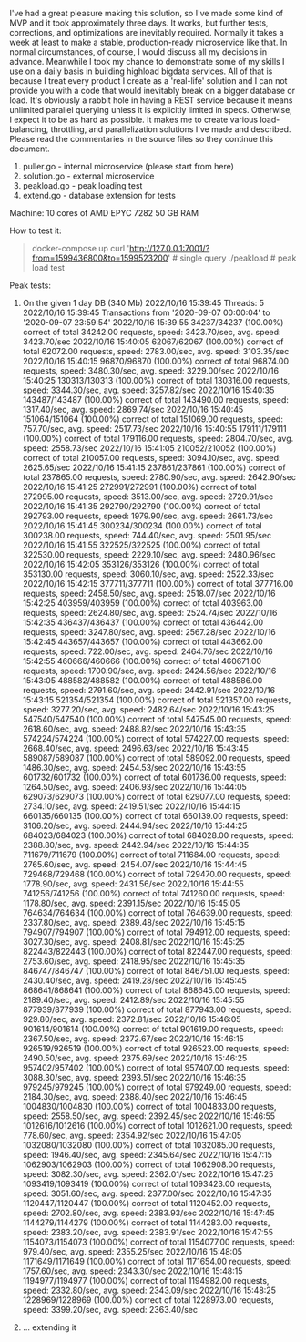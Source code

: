 I've had a great pleasure making this solution, so I've made some kind of MVP and it took approximately three days. It works, but further tests, corrections, and optimizations are inevitably required. Normally it takes a week at least to make a stable, production-ready microservice like that. In normal circumstances, of course, I would discuss all my decisions in advance. Meanwhile I took my chance to demonstrate some of my skills I use on a daily basis in building highload bigdata services. All of that is because I treat every product I create as a 'real-life' solution and I can not provide you with a code that would inevitably break on a bigger database or load. It's obviously a rabbit hole in having a REST service because it means unlimited parallel querying unless it is explicitly limited in specs. Otherwise, I expect it to be as hard as possible. It makes me to create various load-balancing, throttling, and parallelization solutions I've made and described. Please read the commentaries in the source files so they continue this document.

1) puller.go - internal microservice (please start from here)
2) solution.go - external microservice
3) peakload.go - peak loading test
4) extend.go - database extension for tests

Machine:
    10 cores of AMD EPYC 7282
    50 GB RAM

How to test it:

 > docker-compose up
 > curl 'http://127.0.0.1:7001/?from=1599436800&to=1599523200' # single query
 > ./peakload # peak load test

Peak tests:

1) On the given 1 day DB (340 Mb)
    2022/10/16 15:39:45 Threads: 5
    2022/10/16 15:39:45 Transactions from '2020-09-07 00:00:04' to '2020-09-07 23:59:54'
    2022/10/16 15:39:55 34237/34237 (100.00%) correct of total 34242.00 requests, speed: 3423.70/sec, avg. speed: 3423.70/sec
    2022/10/16 15:40:05 62067/62067 (100.00%) correct of total 62072.00 requests, speed: 2783.00/sec, avg. speed: 3103.35/sec
    2022/10/16 15:40:15 96870/96870 (100.00%) correct of total 96874.00 requests, speed: 3480.30/sec, avg. speed: 3229.00/sec
    2022/10/16 15:40:25 130313/130313 (100.00%) correct of total 130316.00 requests, speed: 3344.30/sec, avg. speed: 3257.82/sec
    2022/10/16 15:40:35 143487/143487 (100.00%) correct of total 143490.00 requests, speed: 1317.40/sec, avg. speed: 2869.74/sec
    2022/10/16 15:40:45 151064/151064 (100.00%) correct of total 151069.00 requests, speed: 757.70/sec, avg. speed: 2517.73/sec
    2022/10/16 15:40:55 179111/179111 (100.00%) correct of total 179116.00 requests, speed: 2804.70/sec, avg. speed: 2558.73/sec
    2022/10/16 15:41:05 210052/210052 (100.00%) correct of total 210057.00 requests, speed: 3094.10/sec, avg. speed: 2625.65/sec
    2022/10/16 15:41:15 237861/237861 (100.00%) correct of total 237865.00 requests, speed: 2780.90/sec, avg. speed: 2642.90/sec
    2022/10/16 15:41:25 272991/272991 (100.00%) correct of total 272995.00 requests, speed: 3513.00/sec, avg. speed: 2729.91/sec
    2022/10/16 15:41:35 292790/292790 (100.00%) correct of total 292793.00 requests, speed: 1979.90/sec, avg. speed: 2661.73/sec
    2022/10/16 15:41:45 300234/300234 (100.00%) correct of total 300238.00 requests, speed: 744.40/sec, avg. speed: 2501.95/sec
    2022/10/16 15:41:55 322525/322525 (100.00%) correct of total 322530.00 requests, speed: 2229.10/sec, avg. speed: 2480.96/sec
    2022/10/16 15:42:05 353126/353126 (100.00%) correct of total 353130.00 requests, speed: 3060.10/sec, avg. speed: 2522.33/sec
    2022/10/16 15:42:15 377711/377711 (100.00%) correct of total 377716.00 requests, speed: 2458.50/sec, avg. speed: 2518.07/sec
    2022/10/16 15:42:25 403959/403959 (100.00%) correct of total 403963.00 requests, speed: 2624.80/sec, avg. speed: 2524.74/sec
    2022/10/16 15:42:35 436437/436437 (100.00%) correct of total 436442.00 requests, speed: 3247.80/sec, avg. speed: 2567.28/sec
    2022/10/16 15:42:45 443657/443657 (100.00%) correct of total 443662.00 requests, speed: 722.00/sec, avg. speed: 2464.76/sec
    2022/10/16 15:42:55 460666/460666 (100.00%) correct of total 460671.00 requests, speed: 1700.90/sec, avg. speed: 2424.56/sec
    2022/10/16 15:43:05 488582/488582 (100.00%) correct of total 488586.00 requests, speed: 2791.60/sec, avg. speed: 2442.91/sec
    2022/10/16 15:43:15 521354/521354 (100.00%) correct of total 521357.00 requests, speed: 3277.20/sec, avg. speed: 2482.64/sec
    2022/10/16 15:43:25 547540/547540 (100.00%) correct of total 547545.00 requests, speed: 2618.60/sec, avg. speed: 2488.82/sec
    2022/10/16 15:43:35 574224/574224 (100.00%) correct of total 574227.00 requests, speed: 2668.40/sec, avg. speed: 2496.63/sec
    2022/10/16 15:43:45 589087/589087 (100.00%) correct of total 589092.00 requests, speed: 1486.30/sec, avg. speed: 2454.53/sec
    2022/10/16 15:43:55 601732/601732 (100.00%) correct of total 601736.00 requests, speed: 1264.50/sec, avg. speed: 2406.93/sec
    2022/10/16 15:44:05 629073/629073 (100.00%) correct of total 629077.00 requests, speed: 2734.10/sec, avg. speed: 2419.51/sec
    2022/10/16 15:44:15 660135/660135 (100.00%) correct of total 660139.00 requests, speed: 3106.20/sec, avg. speed: 2444.94/sec
    2022/10/16 15:44:25 684023/684023 (100.00%) correct of total 684028.00 requests, speed: 2388.80/sec, avg. speed: 2442.94/sec
    2022/10/16 15:44:35 711679/711679 (100.00%) correct of total 711684.00 requests, speed: 2765.60/sec, avg. speed: 2454.07/sec
    2022/10/16 15:44:45 729468/729468 (100.00%) correct of total 729470.00 requests, speed: 1778.90/sec, avg. speed: 2431.56/sec
    2022/10/16 15:44:55 741256/741256 (100.00%) correct of total 741260.00 requests, speed: 1178.80/sec, avg. speed: 2391.15/sec
    2022/10/16 15:45:05 764634/764634 (100.00%) correct of total 764639.00 requests, speed: 2337.80/sec, avg. speed: 2389.48/sec
    2022/10/16 15:45:15 794907/794907 (100.00%) correct of total 794912.00 requests, speed: 3027.30/sec, avg. speed: 2408.81/sec
    2022/10/16 15:45:25 822443/822443 (100.00%) correct of total 822447.00 requests, speed: 2753.60/sec, avg. speed: 2418.95/sec
    2022/10/16 15:45:35 846747/846747 (100.00%) correct of total 846751.00 requests, speed: 2430.40/sec, avg. speed: 2419.28/sec
    2022/10/16 15:45:45 868641/868641 (100.00%) correct of total 868645.00 requests, speed: 2189.40/sec, avg. speed: 2412.89/sec
    2022/10/16 15:45:55 877939/877939 (100.00%) correct of total 877943.00 requests, speed: 929.80/sec, avg. speed: 2372.81/sec
    2022/10/16 15:46:05 901614/901614 (100.00%) correct of total 901619.00 requests, speed: 2367.50/sec, avg. speed: 2372.67/sec
    2022/10/16 15:46:15 926519/926519 (100.00%) correct of total 926523.00 requests, speed: 2490.50/sec, avg. speed: 2375.69/sec
    2022/10/16 15:46:25 957402/957402 (100.00%) correct of total 957407.00 requests, speed: 3088.30/sec, avg. speed: 2393.51/sec
    2022/10/16 15:46:35 979245/979245 (100.00%) correct of total 979249.00 requests, speed: 2184.30/sec, avg. speed: 2388.40/sec
    2022/10/16 15:46:45 1004830/1004830 (100.00%) correct of total 1004833.00 requests, speed: 2558.50/sec, avg. speed: 2392.45/sec
    2022/10/16 15:46:55 1012616/1012616 (100.00%) correct of total 1012621.00 requests, speed: 778.60/sec, avg. speed: 2354.92/sec
    2022/10/16 15:47:05 1032080/1032080 (100.00%) correct of total 1032085.00 requests, speed: 1946.40/sec, avg. speed: 2345.64/sec
    2022/10/16 15:47:15 1062903/1062903 (100.00%) correct of total 1062908.00 requests, speed: 3082.30/sec, avg. speed: 2362.01/sec
    2022/10/16 15:47:25 1093419/1093419 (100.00%) correct of total 1093423.00 requests, speed: 3051.60/sec, avg. speed: 2377.00/sec
    2022/10/16 15:47:35 1120447/1120447 (100.00%) correct of total 1120452.00 requests, speed: 2702.80/sec, avg. speed: 2383.93/sec
    2022/10/16 15:47:45 1144279/1144279 (100.00%) correct of total 1144283.00 requests, speed: 2383.20/sec, avg. speed: 2383.91/sec
    2022/10/16 15:47:55 1154073/1154073 (100.00%) correct of total 1154077.00 requests, speed: 979.40/sec, avg. speed: 2355.25/sec
    2022/10/16 15:48:05 1171649/1171649 (100.00%) correct of total 1171654.00 requests, speed: 1757.60/sec, avg. speed: 2343.30/sec
    2022/10/16 15:48:15 1194977/1194977 (100.00%) correct of total 1194982.00 requests, speed: 2332.80/sec, avg. speed: 2343.09/sec
    2022/10/16 15:48:25 1228969/1228969 (100.00%) correct of total 1228973.00 requests, speed: 3399.20/sec, avg. speed: 2363.40/sec

2) ... extending it
